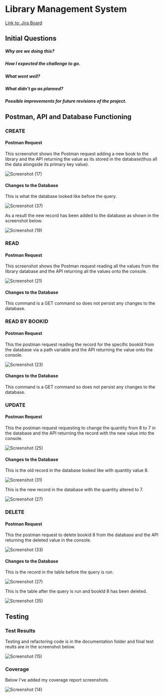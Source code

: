 # Library Management System
[Link to: Jira Board](https://saamiyaosman.atlassian.net/jira/software/c/projects/DFE/boards/2)
## Initial Questions
##### Why are we doing this?
##### How I expected the challenge to go. 
##### What went well?
##### What didn't go as planned? 
##### Possible improvements for future revisions of the project. 


## Postman, API and Database Functioning
### CREATE
#### Postman Request
This screenshot shows the Postman request adding a new book to the library and the API returning the value as its stored in the database(thus all the data alongside its primary key value).

![Screenshot (17)](https://user-images.githubusercontent.com/98022076/158997473-f25468dd-179d-4d11-9ca3-135da02046e8.png)

#### Changes to the Database
This is what the database looked like before the query.

![Screenshot (37)](https://user-images.githubusercontent.com/98022076/159002439-59f24033-8aa3-40e0-bc39-2c677a084b52.png)

As a result the new record has been added to the database as shown in the screenshot below.

![Screenshot (19)](https://user-images.githubusercontent.com/98022076/158998144-773a7267-7580-4f41-a9cb-6496a932445e.png)


### READ
#### Postman Request
This screenshot shows the Postman request reading all the values from the library database and the API returning all the values onto the console.

![Screenshot (21)](https://user-images.githubusercontent.com/98022076/158998680-c95d270e-23ed-4ef0-a447-da559770f974.png)

#### Changes to the Database
This command is a GET command so does not persist any changes to the database.


### READ BY BOOKID
#### Postman Request
This the postman request reading the record for the specific bookId from the database via a path variable and the API returning the value onto the console.

![Screenshot (23)](https://user-images.githubusercontent.com/98022076/158999403-795a9400-08be-4516-9263-b11bbc337901.png)

#### Changes to the Database
This command is a GET command so does not persist any changes to the database.


### UPDATE
#### Postman Request
This the postman request requesting to change the quantity from 8 to 7 in the database and the API returning the record with the new value into the console.

![Screenshot (25)](https://user-images.githubusercontent.com/98022076/158999957-3f1c6454-87cb-4f50-8330-c131266f4c7b.png)


#### Changes to the Database
This is the old record in the database looked like with quantity value 8.

![Screenshot (31)](https://user-images.githubusercontent.com/98022076/159001449-69a61332-aa9b-47ef-9a33-462152afad66.png)

This is the new record in the database with the quantity altered to 7.

![Screenshot (27)](https://user-images.githubusercontent.com/98022076/159000706-ee96bf51-9391-48a0-9ca1-ed754e7b8f76.png)

### DELETE
#### Postman Request
This the postman request to delete bookid 8 from the database and the API returning the deleted value in the console.

![Screenshot (33)](https://user-images.githubusercontent.com/98022076/159001741-52aa4bad-177a-4cc8-a144-63a4c8c2096a.png)

#### Changes to the Database
This is the record in the table before the query is run.

![Screenshot (27)](https://user-images.githubusercontent.com/98022076/159000706-ee96bf51-9391-48a0-9ca1-ed754e7b8f76.png)

This is the table after the query is run and bookId 8 has been deleted.

![Screenshot (35)](https://user-images.githubusercontent.com/98022076/159002226-18e49431-11ca-4195-b62d-4bda84828c06.png)

## Testing
### Test Results
Testing and refactoring code is in the documentation folder and final test reults are in the screenshot below.

![Screenshot (15)](https://user-images.githubusercontent.com/98022076/158997149-b8415838-3225-47ec-9354-99a46a891ce3.png)

### Coverage
Below I've added my coverage report screenshots.

![Screenshot (14)](https://user-images.githubusercontent.com/98022076/158985333-9bb4a428-b7e5-401a-b2bd-b60265f55e00.png)
